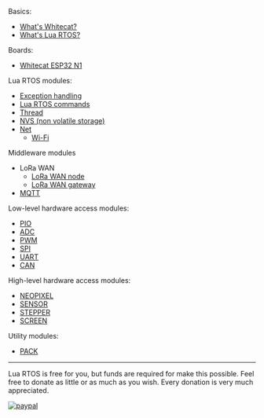 Basics:

* [What's Whitecat?](https://github.com/whitecatboard/Lua-RTOS-ESP32/wiki/What's-Whitecat%3F)
* [What's Lua RTOS?](https://github.com/whitecatboard/Lua-RTOS-ESP32/wiki/What's-Lua-RTOS%3F)

Boards:

* [Whitecat ESP32 N1](https://github.com/whitecatboard/Lua-RTOS-ESP32/wiki/Whitecat-ESP32-N1)

Lua RTOS modules:

* [Exception handling](https://github.com/whitecatboard/Lua-RTOS-ESP32/wiki/Exception-handling)
* [Lua RTOS commands](https://github.com/whitecatboard/Lua-RTOS-ESP32/wiki/Lua-RTOS-commands)
* [Thread](https://github.com/whitecatboard/Lua-RTOS-ESP32/wiki/Thread-Module)
* [NVS (non volatile storage)](https://github.com/whitecatboard/Lua-RTOS-ESP32/wiki/NVS-Module)
* [Net](https://github.com/whitecatboard/Lua-RTOS-ESP32/wiki/Net-Module)
   * [Wi-Fi](https://github.com/whitecatboard/Lua-RTOS-ESP32/wiki/Net-module#wi-fi)

Middleware modules

* LoRa WAN
   * [LoRa WAN node](https://github.com/whitecatboard/Lua-RTOS-ESP32/wiki/LoRa-WAN-node-module)
   * [LoRa WAN gateway](https://github.com/whitecatboard/Lua-RTOS-ESP32/wiki/LoRa-WAN-gateway-module)
* [MQTT](https://github.com/whitecatboard/Lua-RTOS-ESP32/wiki/MQTT-module)

Low-level hardware access modules:

* [PIO](https://github.com/whitecatboard/Lua-RTOS-ESP32/wiki/PIO-Module)
* [ADC](https://github.com/whitecatboard/Lua-RTOS-ESP32/wiki/ADC-Module)
* [PWM](https://github.com/whitecatboard/Lua-RTOS-ESP32/wiki/PWM-Module)
* [SPI](https://github.com/whitecatboard/Lua-RTOS-ESP32/wiki/SPI-Module)
* [UART](https://github.com/whitecatboard/Lua-RTOS-ESP32/wiki/UART-Module)
* [CAN](https://github.com/whitecatboard/Lua-RTOS-ESP32/wiki/CAN-module)

High-level hardware access modules:

* [NEOPIXEL](https://github.com/whitecatboard/Lua-RTOS-ESP32/wiki/NEOPIXEL-module)
* [SENSOR](https://github.com/whitecatboard/Lua-RTOS-ESP32/wiki/Sensor-module)
* [STEPPER](https://github.com/whitecatboard/Lua-RTOS-ESP32/wiki/STEPPER-module)
* [SCREEN](https://github.com/whitecatboard/Lua-RTOS-ESP32/wiki/SCREEN-Module)

Utility modules:
* [PACK](https://github.com/whitecatboard/Lua-RTOS-ESP32/wiki/Pack-module)
---
Lua RTOS is free for you, but funds are required for make this possible. Feel free to donate as little or as much as you wish. Every donation is very much appreciated.

[![paypal](https://www.paypalobjects.com/en_US/i/btn/btn_donateCC_LG.gif)](https://www.paypal.com/cgi-bin/webscr?cmd=_s-xclick&hosted_button_id=M8BG7JGEPZUP6)